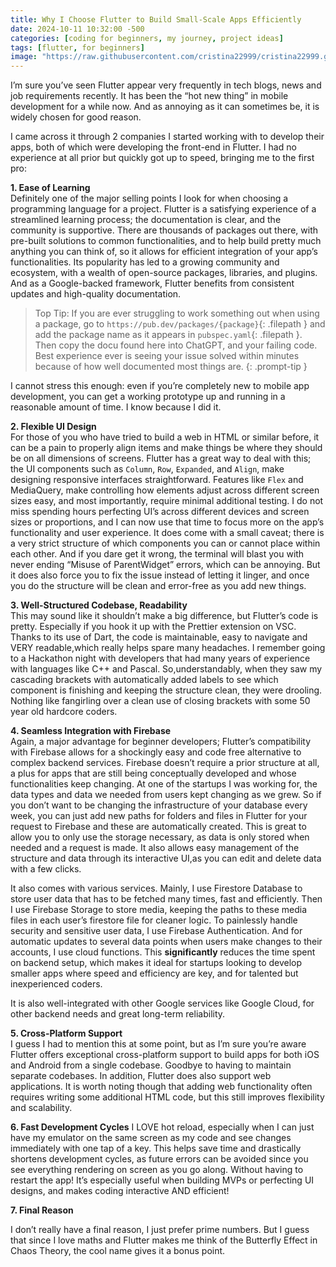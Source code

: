 ```yaml
---
title: Why I Choose Flutter to Build Small-Scale Apps Efficiently
date: 2024-10-11 10:32:00 -500
categories: [coding for beginners, my journey, project ideas]
tags: [flutter, for beginners]
image: "https://raw.githubusercontent.com/cristina22999/cristina22999.github.io/refs/heads/main/assets/img/python.jpg"
---
```



I’m sure you’ve seen Flutter appear very frequently in tech blogs, news and job requirements recently. It has been the “hot new thing” in mobile development for a while now. And as annoying as it can sometimes be, it is widely chosen for good reason.

I came across it through 2 companies I started working with to develop their apps, both of which were developing the front-end in Flutter. I had no experience at all prior but quickly got up to speed, bringing me to the first pro:

**1. Ease of Learning**  
Definitely one of the major selling points I look for when choosing a programming language for a project. Flutter is a satisfying experience of a streamlined learning process; the documentation is clear, and the community is supportive. There are thousands of packages out there, with pre-built solutions to common functionalities, and to help build pretty much anything you can think of, so it allows for efficient integration of your app’s functionalities. Its popularity has led to a growing community and ecosystem, with a wealth of open-source packages, libraries, and plugins. And as a Google-backed framework, Flutter benefits from consistent updates and high-quality documentation.

> Top Tip: If you are ever struggling to work something out when using a package, go to `https://pub.dev/packages/{package}`{: .filepath } and add the package name as it appears in `pubspec.yaml`{: .filepath }. Then copy the docu found here into ChatGPT, and your failing code. Best experience ever is seeing your issue solved within minutes because of how well documented most things are.
{: .prompt-tip }


I cannot stress this enough: even if you’re completely new to mobile app development, you can get a working prototype up and running in a reasonable amount of time. I know because I did it.


**2. Flexible UI Design**  
For those of you who have tried to build a web in HTML or similar before, it can be a pain to properly align items and make things be where they should be on all dimensions of screens. Flutter has a great way to deal with this; the UI components such as `Column`, `Row`, `Expanded`, and `Align`, make designing responsive interfaces straightforward. Features like `Flex` and MediaQuery, make controlling how elements adjust across different screen sizes easy, and most importantly, require minimal additional testing. I do not miss spending hours perfecting UI’s  across different devices and screen sizes or proportions, and I can now use that time to focus more on the app’s functionality and user experience. It does come with a small caveat; there is a very strict structure of which components you can or cannot place within each other. And if you dare get it wrong, the terminal will blast you with never ending “Misuse of ParentWidget” errors, which can be annoying. But it does also force you to fix the issue instead of letting it linger, and once you do the structure will be clean and error-free as you add new things.


**3. Well-Structured Codebase, Readability**  
This may sound like it shouldn’t make a big difference, but Flutter’s code is pretty. Especially if you hook it up with the Prettier extension on VSC. Thanks to its use of Dart, the code is maintainable, easy to navigate and VERY readable,which really helps spare many headaches. I remember going to a Hackathon night with developers that had many years of experience with languages like C++ and Pascal. So,understandably, when they saw my cascading brackets with automatically added labels to see which component is finishing and keeping the structure clean, they were drooling. Nothing like fangirling over a clean use of closing brackets with some 50 year old hardcore coders.


**4. Seamless Integration with Firebase**  
Again, a major advantage for beginner developers; Flutter’s compatibility with Firebase allows for a shockingly easy and code free alternative to complex backend services. Firebase doesn’t require a prior structure at all, a plus for apps that are still being conceptually developed and whose functionalities keep changing. At one of the startups I was working for, the data types and data we needed from users kept changing as we grew. So if you don’t want to be changing the infrastructure of your database every week, you can just add new paths for folders and files in Flutter for your request to Firebase and these are automatically created. This is great to allow you to only use the storage necessary, as data is only stored when needed and a request is made. It also allows easy management of the structure and data through its interactive UI,as you can edit and delete data with a few clicks.

It also comes with various services. Mainly, I use Firestore Database to store user data that has to be fetched many times, fast and efficiently. Then I use Firebase Storage to store media, keeping the paths to these media files in each user’s firestore file for cleaner logic. To painlessly handle security and sensitive user data, I use Firebase Authentication. And for automatic updates to several data points when users make changes to their accounts, I use cloud functions. This **significantly** reduces the time spent on backend setup, which makes it ideal for startups looking to develop smaller apps where speed and efficiency are key, and for talented but inexperienced coders.

It is also well-integrated with other Google services like Google Cloud, for other backend needs and great long-term reliability. 


**5. Cross-Platform Support**  
I guess I had to mention this at some point, but as I’m sure you’re aware Flutter offers exceptional cross-platform support to build apps for both iOS and Android from a single codebase. Goodbye to having to maintain separate codebases. In addition, Flutter does also support web applications. It is worth noting though that adding web functionality often requires writing some additional HTML code, but this still improves flexibility and scalability.

**6. Fast Development Cycles** 
I LOVE hot reload, especially when I can just have my emulator on the same screen as my code and see changes immediately with one tap of a key. This helps save time and drastically shortens development cycles, as future errors can be avoided since you see everything rendering on screen as you go along. Without having to restart the app! It’s especially useful when building MVPs or perfecting UI designs, and makes coding interactive AND efficient! 



**7. Final Reason**

I don’t really have a final reason, I just prefer prime numbers. But I guess that since I love maths and Flutter makes me think of the Butterfly Effect in Chaos Theory, the cool name gives it a bonus point.
